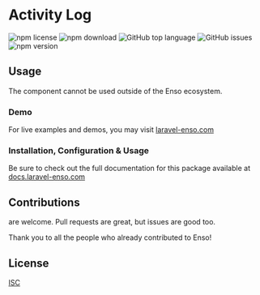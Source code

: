 # Activity Log

![npm license](https://img.shields.io/npm/l/@enso-ui/activity-log.svg) 
![npm download](https://img.shields.io/npm/dm/@enso-ui/activity-log.svg) 
![GitHub top language](https://img.shields.io/github/languages/top/enso-ui/activity-log.svg) 
![GitHub issues](https://img.shields.io/github/issues/enso-ui/activity-log.svg) 
![npm version](https://img.shields.io/npm/v/@enso-ui/activity-log.svg) 

## Usage
The component cannot be used outside of the Enso ecosystem.

### Demo

For live examples and demos, you may visit [laravel-enso.com](https://www.laravel-enso.com)

### Installation, Configuration & Usage
 
 Be sure to check out the full documentation for this package available at [docs.laravel-enso.com](https://docs.laravel-enso.com/frontend/activity-log.html)

## Contributions

are welcome. Pull requests are great, but issues are good too.

Thank you to all the people who already contributed to Enso!

## License

[ISC](https://opensource.org/licenses/ISC)
